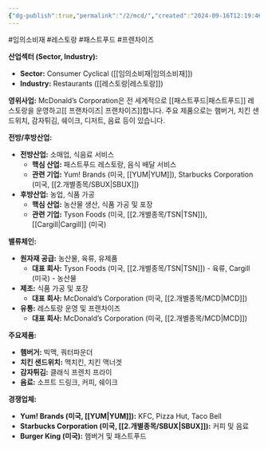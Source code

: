 ```yaml
---
{"dg-publish":true,"permalink":"/2/mcd/","created":"2024-09-16T12:19:46.603+09:00","updated":"2025-07-29T21:37:04.893+09:00"}
---
```


#임의소비재 #레스토랑 #패스트푸드 #프렌차이즈 

**산업섹터 (Sector, Industry):**

- **Sector:** Consumer Cyclical ([[임의소비재\|임의소비재]])
- **Industry:** Restaurants ([[레스토랑\|레스토랑]])

**영위사업:** McDonald’s Corporation은 전 세계적으로 [[패스트푸드\|패스트푸드]] 레스토랑을 운영하고[[ 프랜차이즈\| 프랜차이즈]]합니다. 주요 제품으로는 햄버거, 치킨 샌드위치, 감자튀김, 쉐이크, 디저트, 음료 등이 있습니다.

**전방/후방산업:**

- **전방산업:** 소매업, 식음료 서비스
    - **핵심 산업:** 패스트푸드 레스토랑, 음식 배달 서비스
    - **관련 기업:** Yum! Brands (미국, [[YUM\|YUM]]), Starbucks Corporation (미국, [[2.개별종목/SBUX\|SBUX]])
- **후방산업:** 농업, 식품 가공
    - **핵심 산업:** 농산물 생산, 식품 가공 및 포장
    - **관련 기업:** Tyson Foods (미국, [[2.개별종목/TSN\|TSN]]), [[Cargill\|Cargill]] (미국)

**밸류체인:**

- **원자재 공급:** 농산물, 육류, 유제품
    - **대표 회사:** Tyson Foods (미국, [[2.개별종목/TSN\|TSN]]) - 육류, Cargill (미국) - 농산물
- **제조:** 식품 가공 및 포장
    - **대표 회사:** McDonald’s Corporation (미국, [[2.개별종목/MCD\|MCD]])
- **유통:** 레스토랑 운영 및 프랜차이즈
    - **대표 회사:** McDonald’s Corporation (미국, [[2.개별종목/MCD\|MCD]])

**주요제품:**

- **햄버거:** 빅맥, 쿼터파운더
- **치킨 샌드위치:** 맥치킨, 치킨 맥너겟
- **감자튀김:** 클래식 프렌치 프라이
- **음료:** 소프트 드링크, 커피, 쉐이크

**경쟁업체:**

- **Yum! Brands (미국, [[YUM\|YUM]]):** KFC, Pizza Hut, Taco Bell
- **Starbucks Corporation (미국, [[2.개별종목/SBUX\|SBUX]]):** 커피 및 음료
- **Burger King (미국):** 햄버거 및 패스트푸드